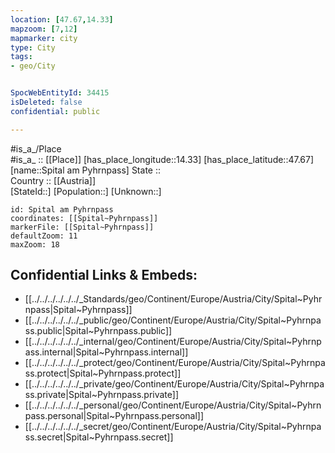 ```yaml
---
location: [47.67,14.33] 
mapzoom: [7,12] 
mapmarker: city 
type: City
tags:
- geo/City


SpocWebEntityId: 34415
isDeleted: false
confidential: public

---
```

#is_a_/Place  
#is_a_ :: [[Place]] 
[has_place_longitude::14.33] 
[has_place_latitude::47.67] 
[name::Spital am Pyhrnpass] 
State ::  
Country :: [[Austria]]  
[StateId::] 
[Population::] 
[Unknown::] 


```leaflet
id: Spital am Pyhrnpass
coordinates: [[Spital~Pyhrnpass]] 
markerFile: [[Spital~Pyhrnpass]] 
defaultZoom: 11 
maxZoom: 18
```


## Confidential Links & Embeds: 
- [[../../../../../../_Standards/geo/Continent/Europe/Austria/City/Spital~Pyhrnpass|Spital~Pyhrnpass]] 
- [[../../../../../../_public/geo/Continent/Europe/Austria/City/Spital~Pyhrnpass.public|Spital~Pyhrnpass.public]] 
- [[../../../../../../_internal/geo/Continent/Europe/Austria/City/Spital~Pyhrnpass.internal|Spital~Pyhrnpass.internal]] 
- [[../../../../../../_protect/geo/Continent/Europe/Austria/City/Spital~Pyhrnpass.protect|Spital~Pyhrnpass.protect]] 
- [[../../../../../../_private/geo/Continent/Europe/Austria/City/Spital~Pyhrnpass.private|Spital~Pyhrnpass.private]] 
- [[../../../../../../_personal/geo/Continent/Europe/Austria/City/Spital~Pyhrnpass.personal|Spital~Pyhrnpass.personal]] 
- [[../../../../../../_secret/geo/Continent/Europe/Austria/City/Spital~Pyhrnpass.secret|Spital~Pyhrnpass.secret]] 
